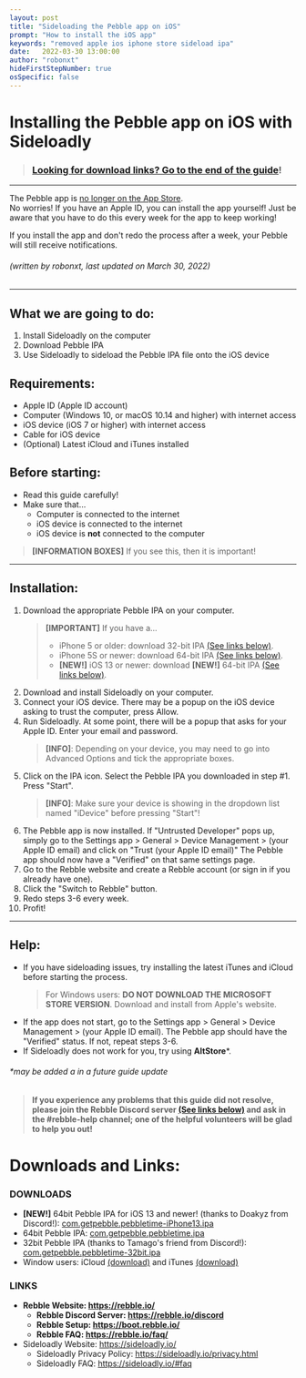 ```yaml
---
layout: post
title: "Sideloading the Pebble app on iOS"
prompt: "How to install the iOS app"
keywords: "removed apple ios iphone store sideload ipa"
date:   2022-03-30 13:00:00
author: "robonxt"
hideFirstStepNumber: true
osSpecific: false
---
```

# Installing the Pebble app on iOS with Sideloadly

>### [Looking for download links? Go to the end of the guide](#download-and-links)!

---
The Pebble app is [no longer on the App Store](/ios-app-unavailable).   
No worries! If you have an Apple ID, you can install the app yourself! Just be aware that you have to do this every week for the app to keep working!

If you install the app and don't redo the process after a week, your Pebble will still receive notifications.
###### *(written by robonxt, last updated on March 30, 2022)*
---


## What we are going to do:
1. Install Sideloadly on the computer
3. Download Pebble IPA
2. Use Sideloadly to sideload the Pebble IPA file onto the iOS device

## Requirements:
- Apple ID (Apple ID account)
- Computer (Windows 10, or macOS 10.14 and higher) with internet access
- iOS device (iOS 7 or higher) with internet access
- Cable for iOS device
- (Optional) Latest iCloud and iTunes installed

## Before starting:
- Read this guide carefully!
- Make sure that...
    - Computer is connected to the internet
    - iOS device is connected to the internet
    - iOS device is **not** connected to the computer

> **[INFORMATION BOXES]** If you see this, then it is important!

---
## Installation:
1. Download the appropriate Pebble IPA on your computer.
    > **[IMPORTANT]** If you have a...
    >   * iPhone 5 or older: download 32-bit IPA [(See links below)](#download-and-links).
    >   * iPhone 5S or newer: download 64-bit IPA [(See links below)](#download-and-links).
    >   * **[NEW!]** iOS 13 or newer: download **[NEW!]** 64-bit IPA [(See links below)](#download-and-links).
2. Download and install Sideloadly on your computer.
3. Connect your iOS device. There may be a popup on the iOS device asking to trust the computer, press Allow.
4. Run Sideloadly. At some point, there will be a popup that asks for your Apple ID. Enter your email and password.
    > **[INFO]**: Depending on your device, you may need to go into Advanced Options and tick the appropriate boxes.
5. Click on the IPA icon. Select the Pebble IPA you downloaded in step #1. Press "Start".
    > **[INFO]**: Make sure your device is showing in the dropdown list named "iDevice" before pressing "Start"!
6. The Pebble app is now installed. If "Untrusted Developer" pops up, simply go to the Settings app > General > Device Management > (your Apple ID email) and click on  "Trust (your Apple ID email)" The Pebble app should now have a "Verified" on that same settings page.
7. Go to the Rebble website and create a Rebble account (or sign in if you already have one).
8. Click the "Switch to Rebble" button.
9. Redo steps 3-6 every week.
10. Profit!

---
## Help:
- If you have sideloading issues, try installing the latest iTunes and iCloud before starting the process.
    > For Windows users: **DO NOT DOWNLOAD THE MICROSOFT STORE VERSION**. Download and install from Apple's website.
- If the app does not start, go to the Settings app > General > Device Management > (your Apple ID email). The Pebble app should have the "Verified" status. If not, repeat steps 3-6.
- If Sideloadly does not work for you, try using **AltStore***.

###### **may be added a in a future guide update*

>#### If you experience any problems that this guide did not resolve, please join the Rebble Discord server [(See links below)](#download-and-links) and ask in the #rebble-help channel; one of the helpful volunteers will be glad to help you out!

# Downloads and Links:
### DOWNLOADS
- **[NEW!]** 64bit Pebble IPA for iOS 13 and newer! (thanks to Doakyz from Discord!): [com.getpebble.pebbletime-iPhone13.ipa](https://cdn.discordapp.com/attachments/461686541027377152/939035930138923008/com.getpebble.pebbletime-iPhone13.ipa)
- 64bit Pebble IPA: [com.getpebble.pebbletime.ipa](https://binaries.rebble.io/ipas/com.getpebble.pebbletime.ipa)
- 32bit Pebble IPA (thanks to Tamago's friend from Discord!): [com.getpebble.pebbletime-32bit.ipa](https://binaries.rebble.io/ipas/com.getpebble.pebbletime-32bit.ipa)
- Window users: iCloud [(download)](https://support.apple.com/en-us/HT204283) and iTunes [(download)](https://www.apple.com/itunes/)

### LINKS
- **Rebble Website: https://rebble.io/**
    - **Rebble Discord Server: https://rebble.io/discord**
    - **Rebble Setup: https://boot.rebble.io/**
    - **Rebble FAQ: https://rebble.io/faq/**
- Sideloadly Website: https://sideloadly.io/
    - Sideloadly Privacy Policy: https://sideloadly.io/privacy.html
    - Sideloadly FAQ: https://sideloadly.io/#faq
